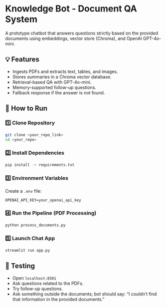 
# Knowledge Bot - Document QA System

A prototype chatbot that answers questions strictly based on the provided documents using embeddings, vector store (Chroma), and OpenAI GPT-4o-mini.

## 💡 Features
- Ingests PDFs and extracts text, tables, and images.
- Stores summaries in a Chroma vector database.
- Retrieval-based QA with GPT-4o-mini.
- Memory-supported follow-up questions.
- Fallback response if the answer is not found.

## 🚀 How to Run
### 1️⃣ Clone Repository
```bash
git clone <your_repo_link>
cd <your_repo>
```

### 2️⃣ Install Dependencies
```bash
pip install -r requirements.txt
```

### 3️⃣ Environment Variables
Create a `.env` file:
```
OPENAI_API_KEY=your_openai_api_key
```

### 4️⃣ Run the Pipeline (PDF Processing)
```bash
python process_documents.py
```

### 5️⃣ Launch Chat App
```bash
streamlit run app.py
```

## 🧪 Testing
- Open `localhost:8501`
- Ask questions related to the PDFs.
- Try follow-up questions.
- Ask something outside the documents; bot should say:
“I couldn’t find that information in the provided documents.”
